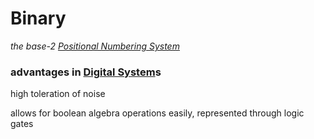# Binary

*the base-2 [Positional Numbering System](Positional%20Numbering%20System%20f9660787af6e443e96ee364c9c36ab9c.md)*

### advantages in [Digital System](Digital%20System%20bbedb8f9ddee431180e4d4feffaf88e3.md)s

high toleration of noise

allows for boolean algebra operations easily, represented through logic gates